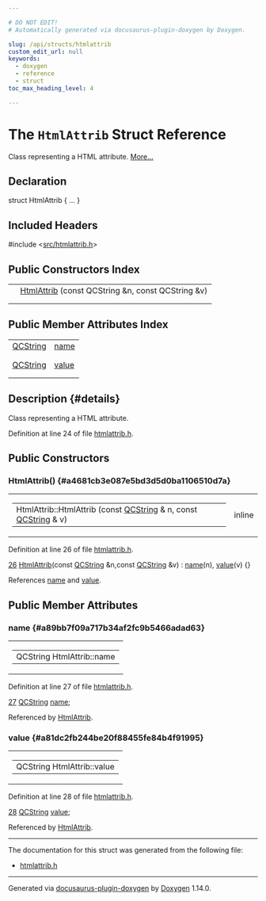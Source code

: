```yaml
---

# DO NOT EDIT!
# Automatically generated via docusaurus-plugin-doxygen by Doxygen.

slug: /api/structs/htmlattrib
custom_edit_url: null
keywords:
  - doxygen
  - reference
  - struct
toc_max_heading_level: 4

---
```


<div class="doxyPage">

# The `HtmlAttrib` Struct Reference

Class representing a HTML attribute. <a href="#details">More...</a>

## Declaration

<div class="doxyDeclaration">
struct HtmlAttrib { ... }
</div>

## Included Headers

<div class="doxyIncludesList">#include &lt;<a href="/web-doxygen/docs/api/files/src/htmlattrib-h">src/htmlattrib.h</a>&gt;
</div>

## Public Constructors Index

<table class="doxyMembersIndex">

<tr class="doxyMemberIndexItem">
<td class="doxyMemberIndexItemType" align="left" valign="top"></td>
<td class="doxyMemberIndexItemName" align="left" valign="top"><a href="#a4681cb3e087e5bd3d5d0ba1106510d7a">HtmlAttrib</a> (const QCString &amp;n, const QCString &amp;v)</td>
</tr>
<tr class="doxyMemberIndexDescription">
<td class="doxyMemberIndexDescriptionLeft"></td>
<td class="doxyMemberIndexDescriptionRight">
</td>
</tr>
<tr class="doxyMemberIndexSeparator">
<td class="doxyMemberIndexSeparator" colspan="2"></td>
</tr>

</table>

## Public Member Attributes Index

<table class="doxyMembersIndex">

<tr class="doxyMemberIndexItem">
<td class="doxyMemberIndexItemType" align="left" valign="top"><a href="/web-doxygen/docs/api/classes/qcstring">QCString</a></td>
<td class="doxyMemberIndexItemName" align="left" valign="top"><a href="#a89bb7f09a717b34af2fc9b5466adad63">name</a></td>
</tr>
<tr class="doxyMemberIndexDescription">
<td class="doxyMemberIndexDescriptionLeft"></td>
<td class="doxyMemberIndexDescriptionRight">
</td>
</tr>
<tr class="doxyMemberIndexSeparator">
<td class="doxyMemberIndexSeparator" colspan="2"></td>
</tr>

<tr class="doxyMemberIndexItem">
<td class="doxyMemberIndexItemType" align="left" valign="top"><a href="/web-doxygen/docs/api/classes/qcstring">QCString</a></td>
<td class="doxyMemberIndexItemName" align="left" valign="top"><a href="#a81dc2fb244be20f88455fe84b4f91995">value</a></td>
</tr>
<tr class="doxyMemberIndexDescription">
<td class="doxyMemberIndexDescriptionLeft"></td>
<td class="doxyMemberIndexDescriptionRight">
</td>
</tr>
<tr class="doxyMemberIndexSeparator">
<td class="doxyMemberIndexSeparator" colspan="2"></td>
</tr>

</table>

## Description {#details}

Class representing a HTML attribute.

Definition at line 24 of file <a href="/web-doxygen/docs/api/files/src/htmlattrib-h">htmlattrib.h</a>.

<div class="doxySectionDef">

## Public Constructors

### HtmlAttrib() {#a4681cb3e087e5bd3d5d0ba1106510d7a}

<div class="doxyMemberItem">
<div class="doxyMemberProto">
<table class="doxyMemberLabels">
<tr class="doxyMemberLabels">
<td class="doxyMemberLabelsLeft">
<table class="doxyMemberName">
<tr>
<td class="doxyMemberName">HtmlAttrib::HtmlAttrib (const <a href="/web-doxygen/docs/api/classes/qcstring">QCString</a> &amp; n, const <a href="/web-doxygen/docs/api/classes/qcstring">QCString</a> &amp; v)</td>
</tr>
</table>
</td>
<td class="doxyMemberLabelsRight">
<span class="doxyMemberLabels">
<span class="doxyMemberLabel inline">inline</span>
</span>
</td>
</tr>
</table>
</div>
<div class="doxyMemberDoc">



Definition at line 26 of file <a href="/web-doxygen/docs/api/files/src/htmlattrib-h">htmlattrib.h</a>.

<div class="doxyProgramListing">

<div class="doxyCodeLine"><span class="doxyLineNumber"><a href="#a4681cb3e087e5bd3d5d0ba1106510d7a">26</a></span><span class="doxyLineContent"><span class="doxyHighlight">  <a href="#a4681cb3e087e5bd3d5d0ba1106510d7a">HtmlAttrib</a>(</span><span class="doxyHighlightKeyword">const</span><span class="doxyHighlight"> <a href="/web-doxygen/docs/api/classes/qcstring">QCString</a> &amp;n,</span><span class="doxyHighlightKeyword">const</span><span class="doxyHighlight"> <a href="/web-doxygen/docs/api/classes/qcstring">QCString</a> &amp;v) : <a href="#a89bb7f09a717b34af2fc9b5466adad63">name</a>(n), <a href="#a81dc2fb244be20f88455fe84b4f91995">value</a>(v) {}</span></span></div>

</div>


References <a href="#a89bb7f09a717b34af2fc9b5466adad63">name</a> and <a href="#a81dc2fb244be20f88455fe84b4f91995">value</a>.
</div>
</div>

</div>

<div class="doxySectionDef">

## Public Member Attributes

### name {#a89bb7f09a717b34af2fc9b5466adad63}

<div class="doxyMemberItem">
<div class="doxyMemberProto">
<table class="doxyMemberLabels">
<tr class="doxyMemberLabels">
<td class="doxyMemberLabelsLeft">
<table class="doxyMemberName">
<tr>
<td class="doxyMemberName">QCString HtmlAttrib::name</td>
</tr>
</table>
</td>
</tr>
</table>
</div>
<div class="doxyMemberDoc">



Definition at line 27 of file <a href="/web-doxygen/docs/api/files/src/htmlattrib-h">htmlattrib.h</a>.

<div class="doxyProgramListing">

<div class="doxyCodeLine"><span class="doxyLineNumber"><a href="#a89bb7f09a717b34af2fc9b5466adad63">27</a></span><span class="doxyLineContent"><span class="doxyHighlight">  <a href="/web-doxygen/docs/api/classes/qcstring">QCString</a> <a href="#a89bb7f09a717b34af2fc9b5466adad63">name</a>;</span></span></div>

</div>


Referenced by <a href="#a4681cb3e087e5bd3d5d0ba1106510d7a">HtmlAttrib</a>.
</div>
</div>

### value {#a81dc2fb244be20f88455fe84b4f91995}

<div class="doxyMemberItem">
<div class="doxyMemberProto">
<table class="doxyMemberLabels">
<tr class="doxyMemberLabels">
<td class="doxyMemberLabelsLeft">
<table class="doxyMemberName">
<tr>
<td class="doxyMemberName">QCString HtmlAttrib::value</td>
</tr>
</table>
</td>
</tr>
</table>
</div>
<div class="doxyMemberDoc">



Definition at line 28 of file <a href="/web-doxygen/docs/api/files/src/htmlattrib-h">htmlattrib.h</a>.

<div class="doxyProgramListing">

<div class="doxyCodeLine"><span class="doxyLineNumber"><a href="#a81dc2fb244be20f88455fe84b4f91995">28</a></span><span class="doxyLineContent"><span class="doxyHighlight">  <a href="/web-doxygen/docs/api/classes/qcstring">QCString</a> <a href="#a81dc2fb244be20f88455fe84b4f91995">value</a>;</span></span></div>

</div>


Referenced by <a href="#a4681cb3e087e5bd3d5d0ba1106510d7a">HtmlAttrib</a>.
</div>
</div>

</div>

<hr/>

The documentation for this struct was generated from the following file:

<ul>
<li><a href="/web-doxygen/docs/api/files/src/htmlattrib-h">htmlattrib.h</a></li>
</ul>

<hr/>

<p class="doxyGeneratedBy">Generated via <a href="https://github.com/xpack/docusaurus-plugin-doxygen">docusaurus-plugin-doxygen</a> by <a href="https://www.doxygen.nl">Doxygen</a> 1.14.0.</p>

</div>
